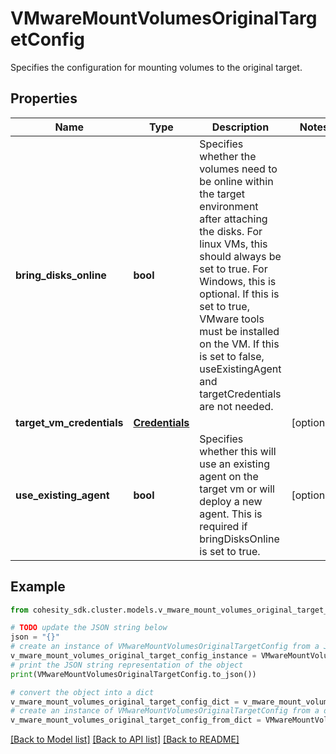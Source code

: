 # VMwareMountVolumesOriginalTargetConfig

Specifies the configuration for mounting volumes to the original target.

## Properties

Name | Type | Description | Notes
------------ | ------------- | ------------- | -------------
**bring_disks_online** | **bool** | Specifies whether the volumes need to be online within the target environment after attaching the disks. For linux VMs, this should always be set to true. For Windows, this is optional. If this is set to true, VMware tools must be installed on the VM. If this is set to false, useExistingAgent and targetCredentials are not needed. | 
**target_vm_credentials** | [**Credentials**](Credentials.md) |  | [optional] 
**use_existing_agent** | **bool** | Specifies whether this will use an existing agent on the target vm or will deploy a new agent. This is required if bringDisksOnline is set to true. | [optional] 

## Example

```python
from cohesity_sdk.cluster.models.v_mware_mount_volumes_original_target_config import VMwareMountVolumesOriginalTargetConfig

# TODO update the JSON string below
json = "{}"
# create an instance of VMwareMountVolumesOriginalTargetConfig from a JSON string
v_mware_mount_volumes_original_target_config_instance = VMwareMountVolumesOriginalTargetConfig.from_json(json)
# print the JSON string representation of the object
print(VMwareMountVolumesOriginalTargetConfig.to_json())

# convert the object into a dict
v_mware_mount_volumes_original_target_config_dict = v_mware_mount_volumes_original_target_config_instance.to_dict()
# create an instance of VMwareMountVolumesOriginalTargetConfig from a dict
v_mware_mount_volumes_original_target_config_from_dict = VMwareMountVolumesOriginalTargetConfig.from_dict(v_mware_mount_volumes_original_target_config_dict)
```
[[Back to Model list]](../README.md#documentation-for-models) [[Back to API list]](../README.md#documentation-for-api-endpoints) [[Back to README]](../README.md)


